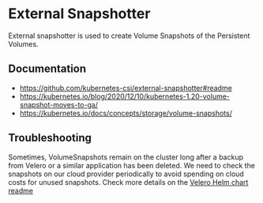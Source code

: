 # External Snapshotter

External snapshotter is used to create Volume Snapshots of the Persistent Volumes.

## Documentation

- https://github.com/kubernetes-csi/external-snapshotter#readme
- https://kubernetes.io/blog/2020/12/10/kubernetes-1.20-volume-snapshot-moves-to-ga/
- https://kubernetes.io/docs/concepts/storage/volume-snapshots/

## Troubleshooting

Sometimes, VolumeSnapshots remain on the cluster long after a backup from Velero or a similar
application has been deleted. We need to check the snapshots on our cloud provider periodically
to avoid spending on cloud costs for unused snapshots. Check more details on the
[Velero Helm chart readme](https://gitlab.enableit.dk/kubernetes/k8id/-/blob/master/argocd-helm-charts/velero/README.md#troubleshooting)
